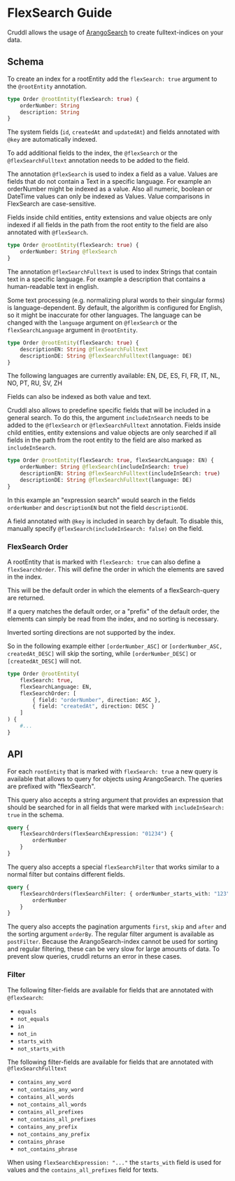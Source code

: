 # FlexSearch Guide

Cruddl allows the usage of [ArangoSearch](https://www.arangodb.com/arangodb-training-center/search/)
to create fulltext-indices on your data.

## Schema

To create an index for a rootEntity add the `flexSearch: true` argument to the `@rootEntity`
annotation.

```graphql
type Order @rootEntity(flexSearch: true) {
    orderNumber: String
    description: String
}
```

The system fields (`id`, `createdAt` and `updatedAt`) and fields annotated with `@key` are
automatically indexed.

To add additional fields to the index, the `@flexSearch` or the `@flexSearchFulltext` annotation
needs to be added to the field.

The annotation `@flexSearch` is used to index a field as a value. Values are fields that do not
contain a Text in a specific language. For example an orderNumber might be indexed as a value. Also
all numeric, boolean or DateTime values can only be indexed as Values. Value comparisons in
FlexSearch are case-sensitive.

Fields inside child entities, entity extensions and value objects are only indexed if all fields in
the path from the root entity to the field are also annotated with `@flexSearch`.

```graphql
type Order @rootEntity(flexSearch: true) {
    orderNumber: String @flexSearch
}
```

The annotation `@flexSearchFulltext` is used to index Strings that contain text in a specific
language. For example a description that contains a human-readable text in english.

Some text processing (e.g. normalizing plural words to their singular forms) is language-dependent.
By default, the algorithm is configured for English, so it might be inaccurate for other languages.
The language can be changed with the `language` argument on `@flexSearch` or the
`flexSearchLanguage` argument in `@rootEntity`.

```graphql
type Order @rootEntity(flexSearch: true) {
    descriptionEN: String @flexSearchFulltext
    descriptionDE: String @flexSearchFulltext(language: DE)
}
```

The following languages are currently available: EN, DE, ES, FI, FR, IT, NL, NO, PT, RU, SV, ZH

Fields can also be indexed as both value and text.

Cruddl also allows to predefine specific fields that will be included in a general search. To do
this, the argument `includeInSearch` needs to be added to the `@flexSearch` or `@flexSearchFulltext`
annotation. Fields inside child entities, entity extensions and value objects are only searched if
all fields in the path from the root entity to the field are also marked as `includeInSearch`.

```graphql
type Order @rootEntity(flexSearch: true, flexSearchLanguage: EN) {
    orderNumber: String @flexSearch(includeInSearch: true)
    descriptionEN: String @flexSearchFulltext(includeInSearch: true)
    descriptionDE: String @flexSearchFulltext(language: DE)
}
```

In this example an "expression search" would search in the fields `orderNumber` and `descriptionEN`
but not the field `descriptionDE`.

A field annotated with `@key` is included in search by default. To disable this, manually specify
`@flexSearch(includeInSearch: false)` on the field.

### FlexSearch Order

A rootEntity that is marked with `flexSearch: true` can also define a `flexSearchOrder`. This will
define the order in which the elements are saved in the index.

This will be the default order in which the elements of a flexSearch-query are returned.

If a query matches the default order, or a "prefix" of the default order, the elements can simply be
read from the index, and no sorting is necessary.

Inverted sorting directions are not supported by the index.

So in the following example either `[orderNumber_ASC]` or `[orderNumber_ASC, createdAt_DESC]` will
skip the sorting, while `[orderNumber_DESC]` or `[createdAt_DESC]` will not.

```graphql
type Order @rootEntity(
    flexSearch: true,
    flexSearchLanguage: EN,
    flexSearchOrder: [
        { field: "orderNumber", direction: ASC },
        { field: "createdAt", direction: DESC }
    ]
) {
    #...
}
```

## API

For each `rootEntity` that is marked with `flexSearch: true` a new query is available that allows to
query for objects using ArangoSearch. The queries are prefixed with "flexSearch".

This query also accepts a string argument that provides an expression that should be searched for in
all fields that were marked with `includeInSearch: true` in the schema.

```graphql
query {
    flexSearchOrders(flexSearchExpression: "01234") {
        orderNumber
    }
}
```

The query also accepts a special `flexSearchFilter` that works similar to a normal filter but
contains different fields.

```graphql
query {
    flexSearchOrders(flexSearchFilter: { orderNumber_starts_with: "123" }) {
        orderNumber
    }
}
```

The query also accepts the pagination arguments `first`, `skip` and `after` and the sorting argument
`orderBy`. The regular filter argument is available as `postFilter`. Because the ArangoSearch-index
cannot be used for sorting and regular filtering, these can be very slow for large amounts of data.
To prevent slow queries, cruddl returns an error in these cases.

### Filter

The following filter-fields are available for fields that are annotated with `@flexSearch`:

-   `equals`
-   `not_equals`
-   `in`
-   `not_in`
-   `starts_with`
-   `not_starts_with`

The following filter-fields are available for fields that are annotated with `@flexSearchFulltext`

-   `contains_any_word`
-   `not_contains_any_word`
-   `contains_all_words`
-   `not_contains_all_words`
-   `contains_all_prefixes`
-   `not_contains_all_prefixes`
-   `contains_any_prefix`
-   `not_contains_any_prefix`
-   `contains_phrase`
-   `not_contains_phrase`

When using `flexSearchExpression: "..."` the `starts_with` field is used for values and the
`contains_all_prefixes` field for texts.
